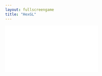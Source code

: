 ```yaml
---
layout: fullscreengame
title: "HexGL"
---
```

<embed src="src/" width="auto" height="auto" allowfullscreen>
